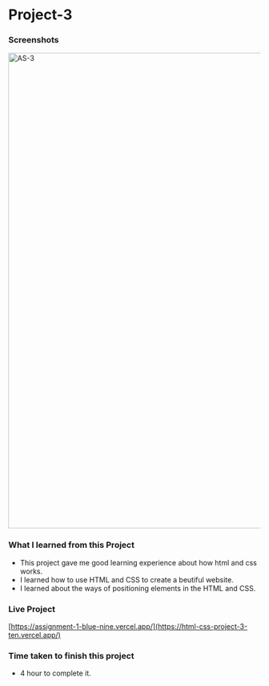 # Project-3

### Screenshots

<img width="947" alt="AS-3" src="https://github.com/sakshi936/HTML-CSS-PROJECT-3/assets/130241239/795de498-54af-4510-8ae3-34261295092a">

### What I learned from this Project
- This project gave me good learning experience about how html and css works.
- I learned how to use HTML and CSS to create a beutiful website.
- I learned about the ways of positioning elements in the HTML and CSS.
### Live Project
[https://assignment-1-blue-nine.vercel.app/](https://html-css-project-3-ten.vercel.app/)

### Time taken to finish this project
- 4 hour to complete it.
